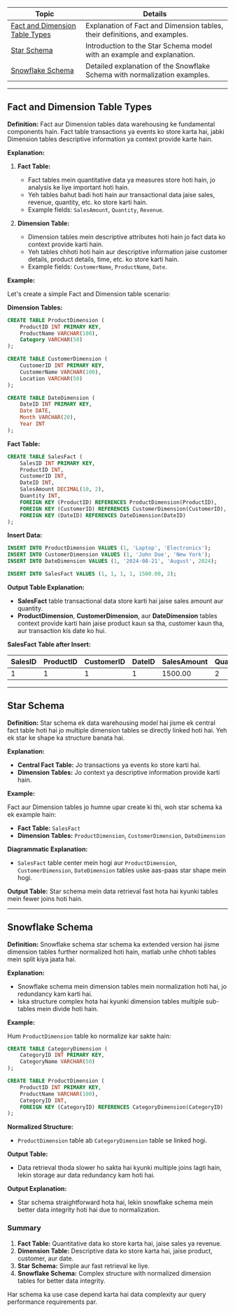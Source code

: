 | Topic | Details |
|-------|---------|
| [Fact and Dimension Table Types](#fact-and-dimension-table-types) | Explanation of Fact and Dimension tables, their definitions, and examples. |
| [Star Schema](#star-schema) | Introduction to the Star Schema model with an example and explanation. |
| [Snowflake Schema](#snowflake-schema) | Detailed explanation of the Snowflake Schema with normalization examples. |

---

## Fact and Dimension Table Types

**Definition:**
Fact aur Dimension tables data warehousing ke fundamental components hain. Fact table transactions ya events ko store karta hai, jabki Dimension tables descriptive information ya context provide karte hain.

**Explanation:**

1. **Fact Table:**
   - Fact tables mein quantitative data ya measures store hoti hain, jo analysis ke liye important hoti hain.
   - Yeh tables bahut badi hoti hain aur transactional data jaise sales, revenue, quantity, etc. ko store karti hain.
   - Example fields: `SalesAmount`, `Quantity`, `Revenue`.

2. **Dimension Table:**
   - Dimension tables mein descriptive attributes hoti hain jo fact data ko context provide karti hain.
   - Yeh tables chhoti hoti hain aur descriptive information jaise customer details, product details, time, etc. ko store karti hain.
   - Example fields: `CustomerName`, `ProductName`, `Date`.

**Example:**

Let's create a simple Fact and Dimension table scenario:

**Dimension Tables:**

```sql
CREATE TABLE ProductDimension (
    ProductID INT PRIMARY KEY,
    ProductName VARCHAR(100),
    Category VARCHAR(50)
);

CREATE TABLE CustomerDimension (
    CustomerID INT PRIMARY KEY,
    CustomerName VARCHAR(100),
    Location VARCHAR(50)
);

CREATE TABLE DateDimension (
    DateID INT PRIMARY KEY,
    Date DATE,
    Month VARCHAR(20),
    Year INT
);
```

**Fact Table:**

```sql
CREATE TABLE SalesFact (
    SalesID INT PRIMARY KEY,
    ProductID INT,
    CustomerID INT,
    DateID INT,
    SalesAmount DECIMAL(10, 2),
    Quantity INT,
    FOREIGN KEY (ProductID) REFERENCES ProductDimension(ProductID),
    FOREIGN KEY (CustomerID) REFERENCES CustomerDimension(CustomerID),
    FOREIGN KEY (DateID) REFERENCES DateDimension(DateID)
);
```

**Insert Data:**

```sql
INSERT INTO ProductDimension VALUES (1, 'Laptop', 'Electronics');
INSERT INTO CustomerDimension VALUES (1, 'John Doe', 'New York');
INSERT INTO DateDimension VALUES (1, '2024-08-21', 'August', 2024);

INSERT INTO SalesFact VALUES (1, 1, 1, 1, 1500.00, 2);
```

**Output Table Explanation:**

- **SalesFact** table transactional data store karti hai jaise sales amount aur quantity.
- **ProductDimension**, **CustomerDimension**, aur **DateDimension** tables context provide karti hain jaise product kaun sa tha, customer kaun tha, aur transaction kis date ko hui.

**SalesFact Table after Insert:**

| SalesID | ProductID | CustomerID | DateID | SalesAmount | Quantity |
|---------|-----------|------------|--------|-------------|----------|
| 1       | 1         | 1          | 1      | 1500.00     | 2        |

---

## Star Schema

**Definition:**
Star schema ek data warehousing model hai jisme ek central fact table hoti hai jo multiple dimension tables se directly linked hoti hai. Yeh ek star ke shape ka structure banata hai.

**Explanation:**

- **Central Fact Table:** Jo transactions ya events ko store karti hai.
- **Dimension Tables:** Jo context ya descriptive information provide karti hain.

**Example:**

Fact aur Dimension tables jo humne upar create ki thi, woh star schema ka ek example hain:

- **Fact Table:** `SalesFact`
- **Dimension Tables:** `ProductDimension`, `CustomerDimension`, `DateDimension`

**Diagrammatic Explanation:**

- `SalesFact` table center mein hogi aur `ProductDimension`, `CustomerDimension`, `DateDimension` tables uske aas-paas star shape mein hogi.

**Output Table:**
Star schema mein data retrieval fast hota hai kyunki tables mein fewer joins hoti hain.

---

## Snowflake Schema

**Definition:**
Snowflake schema star schema ka extended version hai jisme dimension tables further normalized hoti hain, matlab unhe chhoti tables mein split kiya jaata hai.

**Explanation:**

- Snowflake schema mein dimension tables mein normalization hoti hai, jo redundancy kam karti hai.
- Iska structure complex hota hai kyunki dimension tables multiple sub-tables mein divide hoti hain.

**Example:**

Hum `ProductDimension` table ko normalize kar sakte hain:

```sql
CREATE TABLE CategoryDimension (
    CategoryID INT PRIMARY KEY,
    CategoryName VARCHAR(50)
);

CREATE TABLE ProductDimension (
    ProductID INT PRIMARY KEY,
    ProductName VARCHAR(100),
    CategoryID INT,
    FOREIGN KEY (CategoryID) REFERENCES CategoryDimension(CategoryID)
);
```

**Normalized Structure:**

- `ProductDimension` table ab `CategoryDimension` table se linked hogi.

**Output Table:**

- Data retrieval thoda slower ho sakta hai kyunki multiple joins lagti hain, lekin storage aur data redundancy kam hoti hai.

**Output Explanation:**

- Star schema straightforward hota hai, lekin snowflake schema mein better data integrity hoti hai due to normalization.

### Summary

1. **Fact Table:** Quantitative data ko store karta hai, jaise sales ya revenue.
2. **Dimension Table:** Descriptive data ko store karta hai, jaise product, customer, aur date.
3. **Star Schema:** Simple aur fast retrieval ke liye.
4. **Snowflake Schema:** Complex structure with normalized dimension tables for better data integrity.

Har schema ka use case depend karta hai data complexity aur query performance requirements par.
